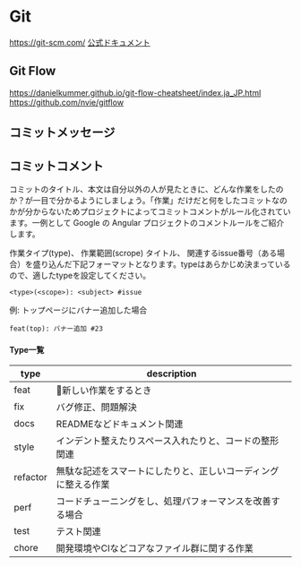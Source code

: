 # Git

https://git-scm.com/
[公式ドキュメント](https://git-scm.com/book/ja/v2)

## Git Flow

https://danielkummer.github.io/git-flow-cheatsheet/index.ja_JP.html
https://github.com/nvie/gitflow

## コミットメッセージ

## コミットコメント

コミットのタイトル、本文は自分以外の人が見たときに、どんな作業をしたのか？が一目で分かるようにしましょう。「作業」だけだと何をしたコミットなのかが分からないためプロジェクトによってコミットコメントがルール化されています。一例として Google の Angular プロジェクトのコメントルールをご紹介します。

作業タイプ(type)、 作業範囲(scrope) タイトル、 関連するissue番号（ある場合）を盛り込んだ下記フォーマットとなります。typeはあらかじめ決まっているので、適したtypeを設定してください。

```
<type>(<scope>): <subject> #issue
```

例: トップページにバナー追加した場合
```
feat(top): バナー追加 #23
```
#### Type一覧

|type|description|
|---|---|
|feat|新しい作業をするとき|
|fix|バグ修正、問題解決|
|docs|READMEなどドキュメント関連|
|style|インデント整えたりスペース入れたりと、コードの整形関連|
|refactor|無駄な記述をスマートにしたりと、正しいコーディングに整える作業|
|perf|コードチューニングをし、処理パフォーマンスを改善する場合|
|test|テスト関連|
|chore|開発環境やCIなどコアなファイル群に関する作業|